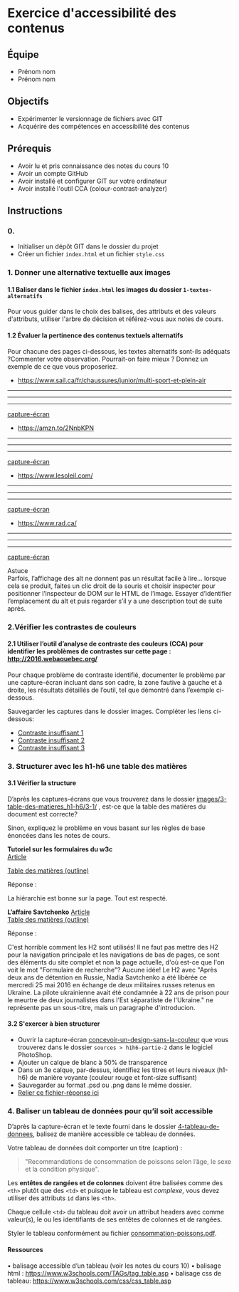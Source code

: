 # Exercice d'accessibilité des contenus

## Équipe
- Prénom nom
- Prénom nom

## Objectifs
- Expérimenter le versionnage de fichiers avec GIT
- Acquérire des compétences en accessibilité des contenus

## Prérequis
- Avoir lu et pris connaissance des notes du cours 10
- Avoir un compte GitHub
- Avoir installé et configurer GIT sur votre ordinateur
- Avoir installé l'outil CCA (colour-contrast-analyzer)

## Instructions

### 0. 
- Initialiser un dépôt GIT dans le dossier du projet
- Créer un fichier `index.html` et un fichier `style.css`

### 1.	Donner une alternative textuelle aux images

#### 1.1 Baliser dans le fichier `index.html` les images du dossier `1-textes-alternatifs` 

Pour vous guider dans le choix des balises, des attributs et des valeurs d'attributs, utiliser l'arbre de décision et référez-vous aux notes de cours.

#### 1.2 Évaluer la pertinence des contenus textuels alternatifs

Pour chacune des pages ci-dessous, les textes alternatifs sont-ils adéquats ?Commenter votre observation. Pourrait-on faire mieux ? Donnez un exemple de ce que vous proposeriez.

- https://www.sail.ca/fr/chaussures/junior/multi-sport-et-plein-air 
-----
-----
-----
[capture-écran](images/1-textes-alternatifs/1-2/screencapture-sail-ca-fr-chaussures-enfant-chaussures-de-sport-2023-02-24-10_11_02.png)
- https://amzn.to/2NnbKPN 
-----
-----
-----
[capture-écran]()
- https://www.lesoleil.com/  
-----
-----
-----
[capture-écran]()
- https://www.rad.ca/  
-----
-----
-----
[capture-écran]()

Astuce  
Parfois, l’affichage des alt ne donnent pas un résultat facile à lire… lorsque cela se produit, faites un clic droit de la souris et choisir inspecter pour positionner l’inspecteur de DOM sur le HTML de l’image.
Essayer d’identifier l’emplacement du alt et puis regarder s’il y a une description tout de suite après.

### 2.Vérifier les contrastes de couleurs

#### 2.1	Utiliser l’outil d’analyse de contraste des couleurs (CCA) pour identifier les problèmes de contrastes sur cette page : http://2016.webaquebec.org/

Pour chaque problème de contraste identifié,
documenter le problème par une capture-écran incluant dans son cadre, la zone fautive à gauche et à droite, les résultats détaillés de l’outil, tel que démontré dans l’exemple ci-dessous.

Sauvegarder les captures dans le dossier images. Compléter les liens ci-dessous:
- [Contraste insuffisant 1](images/2-contrastes-couleurs/Capture%20d%E2%80%99%C3%A9cran%2C%20le%202023-02-24%20%C3%A0%2010.28.36.png)
- [Contraste insuffisant 2](images/2-contrastes-couleurs/Capture%20d%E2%80%99%C3%A9cran%2C%20le%202023-02-24%20%C3%A0%2010.29.16.png)
- [Contraste insuffisant 3](images/2-contrastes-couleurs/Capture%20d%E2%80%99%C3%A9cran%2C%20le%202023-02-24%20%C3%A0%2010.30.06.png)

### 3. Structurer avec les h1-h6 une table des matières

#### 3.1 Vérifier la structure

D’après les captures-écrans que vous trouverez dans le dossier [images/3-table-des-matieres_h1-h6/3-1/](images/3-table-des-matieres_h1-h6/3-1) , est-ce que la table des matières du document est correcte?  

Sinon, expliquez le problème en vous basant sur les règles de base énoncées dans les notes de cours. 

__Tutoriel sur les formulaires du w3c__  
[Article](images/3-table-des-matieres_h1-h6/3-1/tuto-form-w3c.pdf)  

[Table des matières (outline)](images/3-table-des-matieres_h1-h6/3-1/tuto-form-w3c-outline.png) 

Réponse : 

La hiérarchie est bonne sur la page. Tout est respecté.

__L’affaire Savtchenko__ 
[Article](images/3-table-des-matieres_h1-h6/3-1/article-savtchenko.pdf)  
[Table des matières (outline)](images/3-table-des-matieres_h1-h6/3-1/article-savtchenko-outline.png) 
  
Réponse : 

C'est horrible comment les H2 sont utilisés! Il ne faut pas mettre des H2 pour la navigation principale et les navigations de bas de pages, ce sont des éléments du site complet et non la page actuelle, d'où est-ce que l'on voit le mot "Formulaire de recherche"? Aucune idée! Le H2 avec "Après deux ans de détention en Russie, Nadia Savtchenko a été libérée ce mercredi 25 mai 2016 en échange de deux militaires russes retenus en Ukraine. La pilote
ukrainienne avait été condamnée à 22 ans de prison pour le meurtre de deux journalistes dans l'Est séparatiste de l'Ukraine." ne représente pas un sous-titre, mais un paragraphe d'introducion.   


#### 3.2 S'exercer à bien structurer

- Ouvrir la capture-écran [concevoir-un-design-sans-la-couleur](images/3-table-des-matieres_h1-h6/3-2/concevoir-un-design-sans-la-couleur.pdf) que vous trouverez dans le dossier `sources > h1h6-partie-2` dans le logiciel PhotoShop.  
- Ajouter un calque de blanc à 50% de transparence
- Dans un 3e calque, par-dessus, identifiez les titres et leurs niveaux (h1-h6) de manière voyante (couleur rouge et font-size suffisant)
- Sauvegarder au format .psd ou .png dans le même dossier.
- [Relier ce fichier-réponse ici](images/3-table-des-matieres_h1-h6/3-2/concevoir-un-design-sans-la-couleur.png)

### 4. Baliser un tableau de données pour qu’il soit accessible

D’après la capture-écran et le texte fourni dans le dossier [4-tableau-de-donnees](images/4-tableau-de-donnees), balisez de manière accessible ce tableau de données.  
  
Votre tableau de données doit comporter un titre (caption) : 

> "Recommandations de consommation de poissons selon l’âge, le sexe et la condition physique".  


Les __entêtes de rangées et de colonnes__ doivent être balisées comme des `<th>` plutôt que des `<td>` et puisque le tableau est *complexe*, vous devez utiliser des attributs `id` dans les `<th>`. 

Chaque cellule `<td>` du tableau doit avoir un attribut headers avec comme valeur(s), le ou les identifiants de ses entêtes de colonnes et de rangées.

Styler le tableau conformément au fichier [consommation-poissons.pdf](images/4-tableau-de-donnees/consommation-poissons.pdf).

#### Ressources
•	balisage accessible d’un tableau (voir les notes du cours 10)
•	balisage html : https://www.w3schools.com/TAGs/tag_table.asp
•	balisage css de tableau: https://www.w3schools.com/css/css_table.asp





